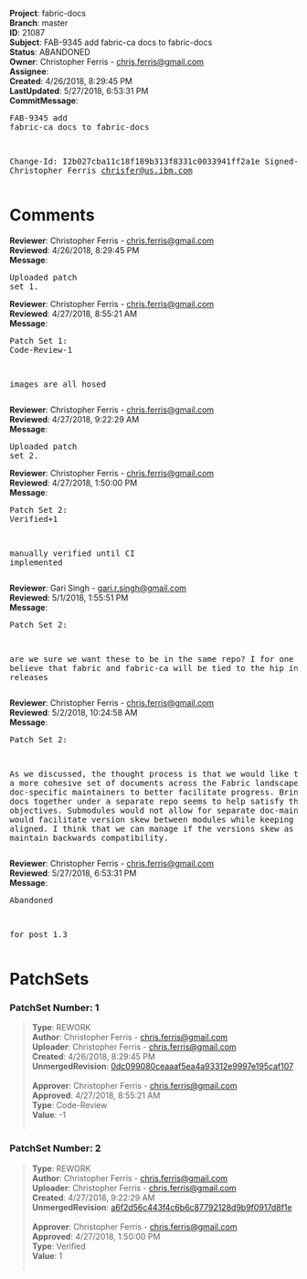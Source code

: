 <strong>Project</strong>: fabric-docs<br><strong>Branch</strong>: master<br><strong>ID</strong>: 21087<br><strong>Subject</strong>: FAB-9345 add fabric-ca docs to fabric-docs<br><strong>Status</strong>: ABANDONED<br><strong>Owner</strong>: Christopher Ferris - chris.ferris@gmail.com<br><strong>Assignee</strong>:<br><strong>Created</strong>: 4/26/2018, 8:29:45 PM<br><strong>LastUpdated</strong>: 5/27/2018, 6:53:31 PM<br><strong>CommitMessage</strong>:<br><pre>FAB-9345 add fabric-ca docs to fabric-docs

Change-Id: I2b027cba11c18f189b313f8331c0033941ff2a1e
Signed-off-by: Christopher Ferris <chrisfer@us.ibm.com>
</pre><h1>Comments</h1><strong>Reviewer</strong>: Christopher Ferris - chris.ferris@gmail.com<br><strong>Reviewed</strong>: 4/26/2018, 8:29:45 PM<br><strong>Message</strong>: <pre>Uploaded patch set 1.</pre><strong>Reviewer</strong>: Christopher Ferris - chris.ferris@gmail.com<br><strong>Reviewed</strong>: 4/27/2018, 8:55:21 AM<br><strong>Message</strong>: <pre>Patch Set 1: Code-Review-1

images are all hosed</pre><strong>Reviewer</strong>: Christopher Ferris - chris.ferris@gmail.com<br><strong>Reviewed</strong>: 4/27/2018, 9:22:29 AM<br><strong>Message</strong>: <pre>Uploaded patch set 2.</pre><strong>Reviewer</strong>: Christopher Ferris - chris.ferris@gmail.com<br><strong>Reviewed</strong>: 4/27/2018, 1:50:00 PM<br><strong>Message</strong>: <pre>Patch Set 2: Verified+1

manually verified until CI implemented</pre><strong>Reviewer</strong>: Gari Singh - gari.r.singh@gmail.com<br><strong>Reviewed</strong>: 5/1/2018, 1:55:51 PM<br><strong>Message</strong>: <pre>Patch Set 2:

are we sure we want these to be in the same repo?  I for one do not believe that fabric and fabric-ca will be tied to the hip in terms of releases</pre><strong>Reviewer</strong>: Christopher Ferris - chris.ferris@gmail.com<br><strong>Reviewed</strong>: 5/2/2018, 10:24:58 AM<br><strong>Message</strong>: <pre>Patch Set 2:

As we discussed, the thought process is that we would like to a) have a more cohesive set of documents across the Fabric landscape b) enable doc-specific maintainers to better facilitate progress. Bringing the docs together under a separate repo seems to help satisfy those objectives. Submodules would not allow for separate doc-maintainers, but would facilitate version skew between modules while keeping the docs aligned. I think that we can manage if the versions skew as long as we maintain backwards compatibility.</pre><strong>Reviewer</strong>: Christopher Ferris - chris.ferris@gmail.com<br><strong>Reviewed</strong>: 5/27/2018, 6:53:31 PM<br><strong>Message</strong>: <pre>Abandoned

for post 1.3</pre><h1>PatchSets</h1><h3>PatchSet Number: 1</h3><blockquote><strong>Type</strong>: REWORK<br><strong>Author</strong>: Christopher Ferris - chris.ferris@gmail.com<br><strong>Uploader</strong>: Christopher Ferris - chris.ferris@gmail.com<br><strong>Created</strong>: 4/26/2018, 8:29:45 PM<br><strong>UnmergedRevision</strong>: [0dc099080ceaaaf5ea4a93312e9997e195caf107](https://github.com/hyperledger-gerrit-archive/fabric-docs/commit/0dc099080ceaaaf5ea4a93312e9997e195caf107)<br><br><strong>Approver</strong>: Christopher Ferris - chris.ferris@gmail.com<br><strong>Approved</strong>: 4/27/2018, 8:55:21 AM<br><strong>Type</strong>: Code-Review<br><strong>Value</strong>: -1<br><br></blockquote><h3>PatchSet Number: 2</h3><blockquote><strong>Type</strong>: REWORK<br><strong>Author</strong>: Christopher Ferris - chris.ferris@gmail.com<br><strong>Uploader</strong>: Christopher Ferris - chris.ferris@gmail.com<br><strong>Created</strong>: 4/27/2018, 9:22:29 AM<br><strong>UnmergedRevision</strong>: [a6f2d56c443f4c6b6c87792128d9b9f0917d8f1e](https://github.com/hyperledger-gerrit-archive/fabric-docs/commit/a6f2d56c443f4c6b6c87792128d9b9f0917d8f1e)<br><br><strong>Approver</strong>: Christopher Ferris - chris.ferris@gmail.com<br><strong>Approved</strong>: 4/27/2018, 1:50:00 PM<br><strong>Type</strong>: Verified<br><strong>Value</strong>: 1<br><br></blockquote>